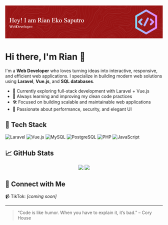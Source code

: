 <!-- Banner -->
<p align="center">
  <img src="https://raw.githubusercontent.com/rianeko01/rianeko01/main/github-header-image.png" alt="Header image" />
</p>

# Hi there, I'm Rian 👋

I'm a **Web Developer** who loves turning ideas into interactive, responsive, and efficient web applications. I specialize in building modern web solutions using **Laravel**, **Vue.js**, and **SQL databases**.

- 🚀 Currently exploring full-stack development with Laravel + Vue.js  
- 🧠 Always learning and improving my clean code practices  
- 🛠️ Focused on building scalable and maintainable web applications  
- 🎯 Passionate about performance, security, and elegant UI  

## 🧰 Tech Stack
![Laravel](https://img.shields.io/badge/-Laravel-F55247?style=flat&logo=laravel&logoColor=white)
![Vue.js](https://img.shields.io/badge/-Vue.js-42b883?style=flat&logo=vue.js&logoColor=white)
![MySQL](https://img.shields.io/badge/-MySQL-4479A1?style=flat&logo=mysql&logoColor=white)
![PostgreSQL](https://img.shields.io/badge/-PostgreSQL-336791?style=flat&logo=postgresql&logoColor=white)
![PHP](https://img.shields.io/badge/-PHP-777BB4?style=flat&logo=php&logoColor=white)
![JavaScript](https://img.shields.io/badge/-JavaScript-F7DF1E?style=flat&logo=javascript&logoColor=black)

## 📈 GitHub Stats
<p align="center">
  <img src="https://github-readme-stats.vercel.app/api?username=rianeko01&show_icons=true&theme=radical" width="48%" />
  <img src="https://github-readme-stats.vercel.app/api/top-langs/?username=rianeko01&layout=compact&theme=radical" width="52%" />
</p>

## 🔗 Connect with Me
📹 TikTok: *[coming soon]*

---

> “Code is like humor. When you have to explain it, it’s bad.” – Cory House
